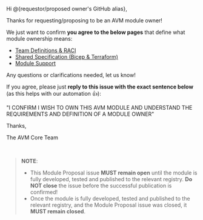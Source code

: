 <!-- markdownlint-disable -->
Hi @{requestor/proposed owner's GitHub alias},

Thanks for requesting/proposing to be an AVM module owner!

We just want to confirm **you agree to the below pages** that define what module ownership means:

- [Team Definitions & RACI](https://azure.github.io/Azure-Verified-Modules/specs/shared/team-definitions)
- [Shared Specification (Bicep & Terraform)](https://azure.github.io/Azure-Verified-Modules/specs/shared)
- [Module Support](https://azure.github.io/Azure-Verified-Modules/help-support/module-support)

Any questions or clarifications needed, let us know!

If you agree, please just **reply to this issue with the exact sentence below** (as this helps with our automation 👍):

"I CONFIRM I WISH TO OWN THIS AVM MODULE AND UNDERSTAND THE REQUIREMENTS AND DEFINITION OF A MODULE OWNER"

Thanks,

The AVM Core Team

<br>

> **NOTE**:
>
> - This Module Proposal issue **MUST remain open** until the module is fully developed, tested and published to the relevant registry. **Do NOT close** the issue before the successful publication is confirmed!
> - Once the module is fully developed, tested and published to the relevant registry, and the Module Proposal issue was closed, it **MUST remain closed**.
<!-- markdownlint-restore -->
